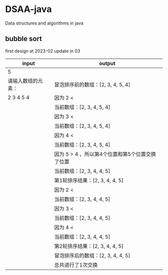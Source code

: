 # DSAA-java
Data structures and algorithms in java
## bubble sort ##
first design at 2023-02 update in 03

|    input        |      output                                     |
|-----------------|-------------------------------------------------|
|       5         |                                                 |
| 请输入数组的元素： | 冒泡排序前的数组：[2, 3, 4, 5, 4]                  |
|   2 3 4 5 4     | 因为 2 < || = 3 ，所以第1个位置和第2个位置没有交换位置
|                 |  当前数组：[2, 3, 4, 5, 4]
|                 |   因为 3 < || = 4 ，所以第2个位置和第3个位置没有交换位置
|                 |   当前数组：[2, 3, 4, 5, 4]
|                 |   因为 4 < || = 5 ，所以第3个位置和第4个位置没有交换位置
|                 |   当前数组：[2, 3, 4, 5, 4]
|                 |   因为 5 > 4 ，所以第4个位置和第5个位置交换了位置
|                 |   当前数组：[2, 3, 4, 4, 5]
|                 |   第1轮排序结果：[2, 3, 4, 4, 5]
|                 |   因为 2 < || = 3 ，所以第1个位置和第2个位置没有交换位置
|                 |   当前数组：[2, 3, 4, 4, 5]
|                 |   因为 3 < || = 4 ，所以第2个位置和第3个位置没有交换位置
|                 |   当前数组：[2, 3, 4, 4, 5]
|                 |   因为 4 < || = 4 ，所以第3个位置和第4个位置没有交换位置
|                 |   当前数组：[2, 3, 4, 4, 5]
|                 |   第2轮排序结果：[2, 3, 4, 4, 5]
|                 |    冒泡排序后的数组：[2, 3, 4, 4, 5]
|                 |    总共进行了1次交换                                   |
